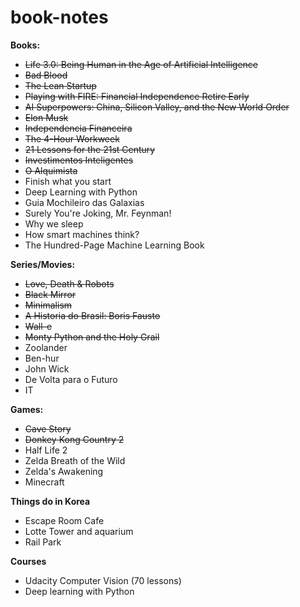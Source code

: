 # book-notes

<b> Books: </b>
<ul>
  <li><strike>Life 3.0: Being Human in the Age of Artificial Intelligence</strike></li>
  <li><strike>Bad Blood </strike></li>
  <li><strike> The Lean Startup </strike></li>
  <li><strike> Playing with FIRE: Financial Independence Retire Early </strike></li>
  <li><strike> AI Superpowers: China, Silicon Valley, and the New World Order </strike></li>
  <li><strike>Elon Musk </strike></li>
  <li><strike> Independencia Financeira </strike></li>
  <li><strike> The 4-Hour Workweek </strike></li>
  <li><strike> 21 Lessons for the 21st Century </strike></li>
  <li><strike> Investimentos Inteligentes </strike></li>
  <li><strike> O Alquimista </strike></li>
  <li>Finish what you start</li>
  <li> Deep Learning with Python </li>
  <li> Guia Mochileiro das Galaxias </li>
  <li> Surely You're Joking, Mr. Feynman!</li>
  <li> Why we sleep </li>
  <li> How smart machines think? </li>
  <li> The Hundred-Page Machine Learning Book </li>
</ul>

<b> Series/Movies: </b>
<ul>
  <li><strike>Love, Death & Robots</strike></li>
  <li><strike>Black Mirror</strike></li>
  <li><strike>Minimalism</strike></li>
  <li><strike> A Historia do Brasil: Boris Fausto </strike></li>
  <li><strike> Wall-e </strike></li>
  <li><strike> Monty Python and the Holy Grail </strike></li>
  <li>Zoolander </li>
  <li>Ben-hur</li>
  <li>John Wick </li>
  <li>De Volta para o Futuro</li>
  <li>IT</li>
</ul>

<b> Games: </b>
<ul>
  <li><strike>Cave Story</strike></li>
  <li><strike>Donkey Kong Country 2</strike></li>
  <li>Half Life 2</li>
  <li>Zelda Breath of the Wild</li>
  <li>Zelda's Awakening</li>
  <li>Minecraft</li>
</ul>

<b> Things do in Korea </b>
<ul>
  <li>Escape Room Cafe</li>
  <li>Lotte Tower and aquarium</li>
  <li>Rail Park</li>
</ul>

<b> Courses </b>
<ul>
  <li>Udacity Computer Vision (70 lessons)</li>
  <li>Deep learning with Python</li>
</ul>
